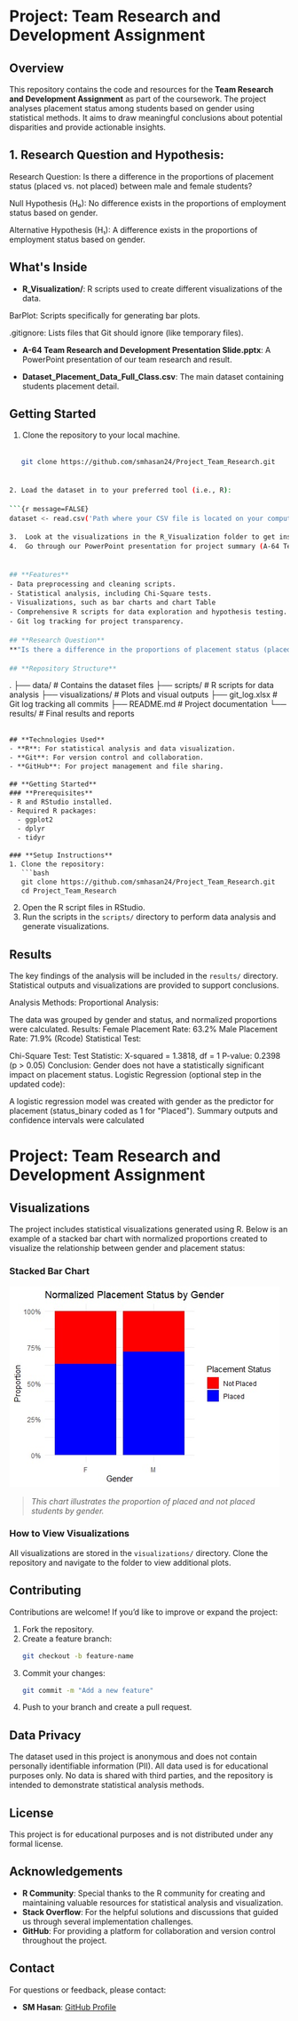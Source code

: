 
# **Project: Team Research and Development Assignment**

## **Overview**
This repository contains the code and resources for the **Team Research and Development Assignment** as part of the coursework. The project analyses placement status among students based on gender using statistical methods. It aims to draw meaningful conclusions about potential disparities and provide actionable insights.

## 1. Research Question and Hypothesis:
Research Question: Is there a difference in the proportions of placement status (placed vs. not placed) between male and female students?

Null Hypothesis (H₀): No difference exists in the proportions of employment status based on gender.

Alternative Hypothesis (H₁): A difference exists in the proportions of employment status based on gender.


## What's Inside

- **R_Visualization/**: R scripts used to create different visualizations of the data.

BarPlot: Scripts specifically for generating bar plots.

.gitignore: Lists files that Git should ignore (like temporary files).

- **A-64 Team Research and Development Presentation Slide.pptx**: A PowerPoint presentation of our team research and result.
  
- **Dataset_Placement_Data_Full_Class.csv**: The main dataset containing students placement detail.



## Getting Started

1. Clone the repository to your local machine.


```bash

   git clone https://github.com/smhasan24/Project_Team_Research.git


2. Load the dataset in to your preferred tool (i.e., R):

```{r message=FALSE}
dataset <- read.csv('Path where your CSV file is located on your computer\\File Name.csv')

3.	Look at the visualizations in the R_Visualization folder to get insights on data.
4.	Go through our PowerPoint presentation for project summary (A-64 Team Research and Development Presentation Slide.pptx) .


## **Features**
- Data preprocessing and cleaning scripts.
- Statistical analysis, including Chi-Square tests.
- Visualizations, such as bar charts and chart Table
- Comprehensive R scripts for data exploration and hypothesis testing.
- Git log tracking for project transparency.

## **Research Question**
**"Is there a difference in the proportions of placement status (placed vs. not placed) between male and female students?"**

## **Repository Structure**
```
.
├── data/                # Contains the dataset files
├── scripts/             # R scripts for data analysis
├── visualizations/      # Plots and visual outputs
├── git_log.xlsx         # Git log tracking all commits
├── README.md            # Project documentation
└── results/             # Final results and reports
```

## **Technologies Used**
- **R**: For statistical analysis and data visualization.
- **Git**: For version control and collaboration.
- **GitHub**: For project management and file sharing.

## **Getting Started**
### **Prerequisites**
- R and RStudio installed.
- Required R packages:
  - ggplot2
  - dplyr
  - tidyr

### **Setup Instructions**
1. Clone the repository:
   ```bash
   git clone https://github.com/smhasan24/Project_Team_Research.git
   cd Project_Team_Research
   ```
2. Open the R script files in RStudio.
3. Run the scripts in the `scripts/` directory to perform data analysis and generate visualizations.

## **Results**
The key findings of the analysis will be included in the `results/` directory. Statistical outputs and visualizations are provided to support conclusions.

Analysis Methods:
Proportional Analysis:

The data was grouped by gender and status, and normalized proportions were calculated. Results:
Female Placement Rate: 63.2%
Male Placement Rate: 71.9% (Rcode)
Statistical Test:

Chi-Square Test:
Test Statistic: X-squared = 1.3818, df = 1
P-value: 0.2398 (p > 0.05)
Conclusion: Gender does not have a statistically significant impact on placement status​.
Logistic Regression (optional step in the updated code):

A logistic regression model was created with gender as the predictor for placement (status_binary coded as 1 for "Placed").
Summary outputs and confidence intervals were calculated​


# **Project: Team Research and Development Assignment**

## **Visualizations**
The project includes statistical visualizations generated using R. Below is an example of a stacked bar chart with normalized proportions created to visualize the relationship between gender and placement status:

### Stacked Bar Chart
![Stacked Bar Chart](R_Visualization/Normalized_Placement_Status_By_Gender.jpg)

> *This chart illustrates the proportion of placed and not placed students by gender.*

### How to View Visualizations
All visualizations are stored in the `visualizations/` directory. Clone the repository and navigate to the folder to view additional plots.



## **Contributing**
Contributions are welcome! If you’d like to improve or expand the project:
1. Fork the repository.
2. Create a feature branch:
   ```bash
   git checkout -b feature-name
   ```
3. Commit your changes:
   ```bash
   git commit -m "Add a new feature"
   ```
4. Push to your branch and create a pull request.

## **Data Privacy**
The dataset used in this project is anonymous and does not contain personally identifiable information (PII). All data used is for educational purposes only. No data is shared with third parties, and the repository is intended to demonstrate statistical analysis methods.

## **License**
This project is for educational purposes and is not distributed under any formal license.

## **Acknowledgements**
- **R Community**: Special thanks to the R community for creating and maintaining valuable resources for statistical analysis and visualization.
- **Stack Overflow**: For the helpful solutions and discussions that guided us through several implementation challenges.
- **GitHub**: For providing a platform for collaboration and version control throughout the project.

## **Contact**
For questions or feedback, please contact:
- **SM Hasan**: [GitHub Profile](https://github.com/smhasan24)
